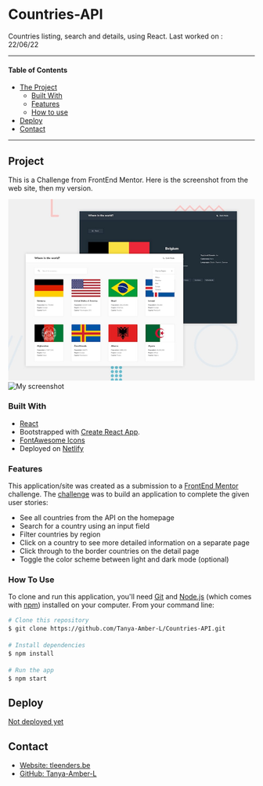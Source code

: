 # Countries-API

Countries listing, search and details, using React.
Last worked on : 22/06/22

---

#### Table of Contents

-   [The Project](#project)
    -   [Built With](#built-with)
    -   [Features](#features)
    -   [How to use](#how-to-use)
-   [Deploy](#deploy)
-   [Contact](#contact)

---

## Project

This is a Challenge from FrontEnd Mentor.
Here is the screenshot from the web site, then my version.

![Frontend Mentor screenshot](./public/design/desktop-preview.jpg)
![My screenshot](./public/mockup.jpg)

### Built With

-   [React](https://reactjs.org/)
-   Bootstrapped with [Create React App](https://github.com/facebook/create-react-app).
-   [FontAwesome Icons](https://fontawesome.com)
-   Deployed on [Netlify](https://www.netlify.com/)

### Features

This application/site was created as a submission to a [FrontEnd Mentor](https://www.frontendmentor.io/challenges/) challenge. The [challenge](https://www.frontendmentor.io/challenges/rest-countries-api-with-color-theme-switcher-5cacc469fec04111f7b848ca) was to build an application to complete the given user stories:

-   See all countries from the API on the homepage
-   Search for a country using an input field
-   Filter countries by region
-   Click on a country to see more detailed information on a separate page
-   Click through to the border countries on the detail page
-   Toggle the color scheme between light and dark mode (optional)

### How To Use

To clone and run this application, you'll need [Git](https://git-scm.com) and [Node.js](https://nodejs.org/en/download/) (which comes with [npm](http://npmjs.com)) installed on your computer. From your command line:

```bash
# Clone this repository
$ git clone https://github.com/Tanya-Amber-L/Countries-API.git

# Install dependencies
$ npm install

# Run the app
$ npm start
```

## Deploy

[Not deployed yet]()

## Contact

-   [Website: tleenders.be](https://tleenders.be)
-   [GitHub: Tanya-Amber-L](https://github.com/Tanya-Amber-L)
